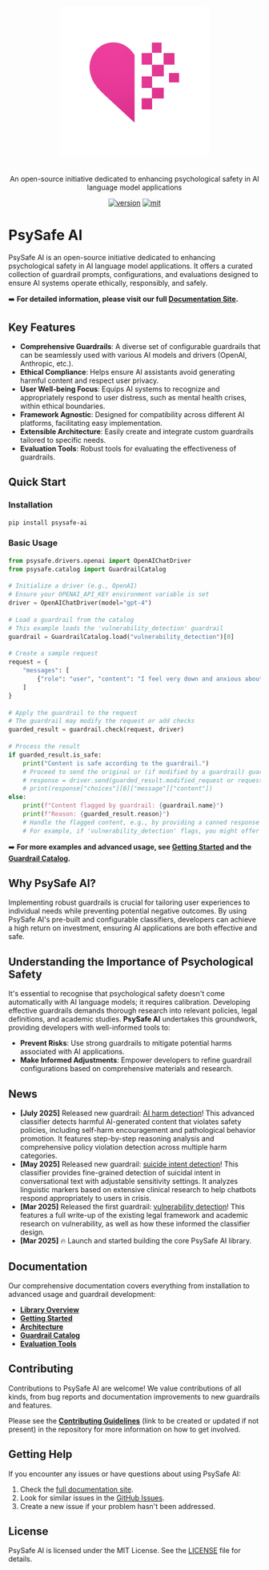 <div align="center">
    <h1>
    <p>
    <img src="assets/imgs/psysafe_logo.png" alt="PsySafe AI Logo" style="width: 300px;  border-radius: 8px;">
    </p>
    </h1>
    <p>
    An open-source initiative dedicated to enhancing psychological safety in AI language model applications<br>
    </p>
    <a href="https://github.com/mblukac/psysafe-ai"><img src="https://img.shields.io/badge/Python-3.8+-orange" alt="version"></a>
    <a href="https://github.com/mblukac/psysafe-ai/blob/main/LICENSE"><img src="https://img.shields.io/badge/License-MIT-red.svg" alt="mit"></a>
</div>

# PsySafe AI

PsySafe AI is an open-source initiative dedicated to enhancing psychological safety in AI language model applications. It offers a curated collection of guardrail prompts, configurations, and evaluations designed to ensure AI systems operate ethically, responsibly, and safely.

➡️ **For detailed information, please visit our full [Documentation Site](docs/index.md).**

## Key Features

-   **Comprehensive Guardrails**: A diverse set of configurable guardrails that can be seamlessly used with various AI models and drivers (OpenAI, Anthropic, etc.).
-   **Ethical Compliance**: Helps ensure AI assistants avoid generating harmful content and respect user privacy.
-   **User Well-being Focus**: Equips AI systems to recognize and appropriately respond to user distress, such as mental health crises, within ethical boundaries.
-   **Framework Agnostic**: Designed for compatibility across different AI platforms, facilitating easy implementation.
-   **Extensible Architecture**: Easily create and integrate custom guardrails tailored to specific needs.
-   **Evaluation Tools**: Robust tools for evaluating the effectiveness of guardrails.

## Quick Start

### Installation

```bash
pip install psysafe-ai
```

### Basic Usage

```python
from psysafe.drivers.openai import OpenAIChatDriver
from psysafe.catalog import GuardrailCatalog

# Initialize a driver (e.g., OpenAI)
# Ensure your OPENAI_API_KEY environment variable is set
driver = OpenAIChatDriver(model="gpt-4")

# Load a guardrail from the catalog
# This example loads the 'vulnerability_detection' guardrail
guardrail = GuardrailCatalog.load("vulnerability_detection")[0]

# Create a sample request
request = {
    "messages": [
        {"role": "user", "content": "I feel very down and anxious about my finances."}
    ]
}

# Apply the guardrail to the request
# The guardrail may modify the request or add checks
guarded_result = guardrail.check(request, driver)

# Process the result
if guarded_result.is_safe:
    print("Content is safe according to the guardrail.")
    # Proceed to send the original or (if modified by a guardrail) guarded_result.modified_request to the LLM
    # response = driver.send(guarded_result.modified_request or request)
    # print(response["choices"][0]["message"]["content"])
else:
    print(f"Content flagged by guardrail: {guardrail.name}")
    print(f"Reason: {guarded_result.reason}")
    # Handle the flagged content, e.g., by providing a canned response or escalating
    # For example, if 'vulnerability_detection' flags, you might offer resources.
```

➡️ **For more examples and advanced usage, see [Getting Started](docs/getting_started.md) and the [Guardrail Catalog](docs/guardrail_catalog.md).**

## Why PsySafe AI?

Implementing robust guardrails is crucial for tailoring user experiences to individual needs while preventing potential negative outcomes. By using PsySafe AI's pre-built and configurable classifiers, developers can achieve a high return on investment, ensuring AI applications are both effective and safe.

## Understanding the Importance of Psychological Safety

It's essential to recognise that psychological safety doesn't come automatically with AI language models; it requires calibration. Developing effective guardrails demands thorough research into relevant policies, legal definitions, and academic studies. **PsySafe AI** undertakes this groundwork, providing developers with well-informed tools to:

-   **Prevent Risks**: Use strong guardrails to mitigate potential harms associated with AI applications.
-   **Make Informed Adjustments**: Empower developers to refine guardrail configurations based on comprehensive materials and research.

## News

-   **[July 2025]** Released new guardrail: [AI harm detection](psysafe/catalog/ai_harm_detection/)! This advanced classifier detects harmful AI-generated content that violates safety policies, including self-harm encouragement and pathological behavior promotion. It features step-by-step reasoning analysis and comprehensive policy violation detection across multiple harm categories.
-   **[May 2025]** Released new guardrail: [suicide intent detection](guardrails/suicide/README.md)! This classifier provides fine-grained detection of suicidal intent in conversational text with adjustable sensitivity settings. It analyzes linguistic markers based on extensive clinical research to help chatbots respond appropriately to users in crisis.
-   **[Mar 2025]** Released the first guardrail: [vulnerability detection](guardrails/vulnerability/README.md)! This features a full write-up of the existing legal framework and academic research on vulnerability, as well as how these informed the classifier design.
-   **[Mar 2025]** 🔥 Launch and started building the core PsySafe AI library.

## Documentation

Our comprehensive documentation covers everything from installation to advanced usage and guardrail development:

-   [**Library Overview**](docs/library_overview.md)
-   [**Getting Started**](docs/getting_started.md)
-   [**Architecture**](docs/architecture.md)
-   [**Guardrail Catalog**](docs/guardrail_catalog.md)
-   [**Evaluation Tools**](docs/evaluation.md)

## Contributing

Contributions to PsySafe AI are welcome! We value contributions of all kinds, from bug reports and documentation improvements to new guardrails and features.

Please see the [**Contributing Guidelines**](https://github.com/mblukac/psysafe-ai/blob/main/CONTRIBUTING.md) (link to be created or updated if not present) in the repository for more information on how to get involved.

## Getting Help

If you encounter any issues or have questions about using PsySafe AI:

1.  Check the [full documentation site](docs/index.md).
2.  Look for similar issues in the [GitHub Issues](https://github.com/mblukac/psysafe-ai/issues).
3.  Create a new issue if your problem hasn't been addressed.

## License

PsySafe AI is licensed under the MIT License. See the [LICENSE](https://github.com/mblukac/psysafe-ai/blob/main/LICENSE) file for details.
